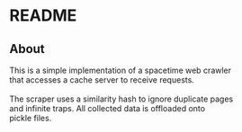 # README


## About
This is a simple implementation of a spacetime web crawler <br>
that accesses a cache server to receive requests.
<br><br>
The scraper uses a similarity hash to ignore duplicate pages <br>
and infinite traps. All collected data is offloaded onto <br>
pickle files.
